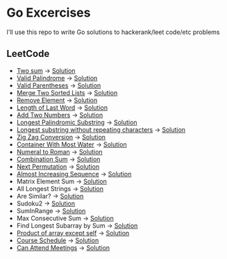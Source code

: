 # Go Excercises

I'll use this repo to write Go solutions to hackerank/leet code/etc problems

## LeetCode
* [Two sum](https://leetcode.com/problems/two-sum/) -> [Solution](two_number_sum.go)
* [Valid Palindrome](https://leetcode.com/problems/valid-palindrome/) -> [Solution](validate_palindrome.go)
* [Valid Parentheses](https://leetcode.com/problems/valid-parentheses/) -> [Solution](valid_parenthesis.go)
* [Merge Two Sorted Lists](https://leetcode.com/problems/merge-two-sorted-lists/) -> [Solution](merge_sorted_lists.go)
* [Remove Element](https://leetcode.com/problems/remove-element) -> [Solution](remove_element.go)
* [Length of Last Word](https://leetcode.com/problems/length-of-last-word/) -> [Solution](length_of_last_word.go)
* [Add Two Numbers](https://leetcode.com/problems/add-two-numbers/) -> [Solution](add_two_numbers.go)
* [Longest Palindromic Substring](https://leetcode.com/problems/longest-palindromic-substring/) -> [Solution](longest_palindromic_substring.go)
* [Longest substring without repeating characters](https://leetcode.com/problems/longest-substring-without-repeating-characters/submissions/) -> [Solution](longest_substring_without_repeating_characters.go)
* [Zig Zag Conversion](https://leetcode.com/problems/zigzag-conversion/) -> [Solution](zig_zag_conversion.go)
* [Container With Most Water](https://leetcode.com/problems/container-with-most-water/) -> [Solution](container_with_most_water.go)
* [Numeral to Roman](https://leetcode.com/problems/integer-to-roman/) -> [Solution](numeral_to_roman.go)
* [Combination Sum](https://leetcode.com/problems/combination-sum/) -> [Solution](combination_sum.go)
* [Next Permutation](https://leetcode.com/problems/next-permutation/) -> [Solution](next_permutation.go)
* [Almost Increasing Sequence](https://stackoverflow.com/questions/46445743/how-to-get-almost-increasing-sequence-of-integers/46446694) -> [Solution](almost_increasing_sequence.go)
* Matrix Element Sum -> [Solution](matrix_element_sum.go)
* All Longest Strings -> [Solution](all_longest_strings.go)
* Are Similar? -> [Solution](are_similar.go)
* Sudoku2 -> [Solution](sudoku2.go)
* SumInRange -> [Solution](sum_in_range.go)
* Max Consecutive Sum -> [Solution](array_max_consecutive_sum2.go)
* Find Longest Subarray by Sum -> [Solution](find_longest_subarray_by_sum.go)
* [Product of array except self](https://leetcode.com/problems/product-of-array-except-self/) -> [Solution](product_of_array_except_self.go)
* [Course Schedule](https://leetcode.com/problems/course-schedule/) -> [Solution](couse_schedule.go)
* [Can Attend Meetings](https://ttzztt.gitbooks.io/lc/content/sort/meeting-rooms.html) -> [Solution](can_attend_meetings.go)